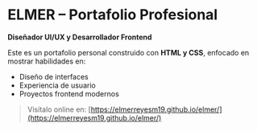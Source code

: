 # ELMER – Portafolio Profesional

**Diseñador UI/UX y Desarrollador Frontend**

Este es un portafolio personal construido con **HTML y CSS**, enfocado en mostrar habilidades en:
- Diseño de interfaces
- Experiencia de usuario
- Proyectos frontend modernos

> Visítalo online en: [https://elmerreyesm19.github.io/elmer/](https://elmerreyesm19.github.io/elmer/)
